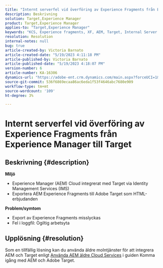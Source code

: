 ```yaml
---
title: "Internt serverfel vid överföring av Experience Fragments från Experience Manager till Target"
description: Beskrivning
solution: Target,Experience Manager
product: Target,Experience Manager
applies-to: "Target,Experience Manager"
keywords: "KCS, Experience fragments, XF, AEM, Target, Internal Server Error"
resolution: Resolution
internal-notes: null
bug: true
article-created-by: Victoria Barnato
article-created-date: "5/19/2023 4:11:18 PM"
article-published-by: Victoria Barnato
article-published-date: "5/19/2023 4:18:07 PM"
version-number: 6
article-number: KA-16306
dynamics-url: "https://adobe-ent.crm.dynamics.com/main.aspx?forceUCI=1&pagetype=entityrecord&etn=knowledgearticle&id=dc6cf9c4-5ff6-ed11-8848-6045bd0065b6"
source-git-commit: 536f6869ecaa86ac6eda1f53f4646abc7680e909
workflow-type: tm+mt
source-wordcount: '109'
ht-degree: 3%

---
```


# Internt serverfel vid överföring av Experience Fragments från Experience Manager till Target

## Beskrivning {#description}

<b>Miljö</b>
- Experience Manager (AEM) Cloud integrerat med Target via Identity Management Services (IMS)
- Exportera AEM Experience Fragments till Adobe Target som HTML-erbjudanden

<b>Problem/symtom</b>
- Export av Experience Fragments misslyckas
- Fel i loggfil: Ogiltig arbetsyta



## Upplösning {#resolution}


Som en tillfällig lösning kan du använda äldre molntjänster för att integrera AEM och Target enligt [Använda AEM äldre Cloud Services](https://experienceleague.adobe.com/docs/experience-manager-learn/aem-target-tutorial/aem-target-implementation/using-aem-cloud-services.html) i guiden Komma igång med AEM och Adobe Target.
